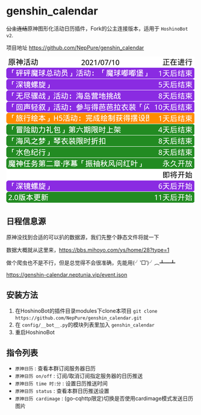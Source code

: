 # genshin_calendar

~~公主连结~~原神图形化活动日历插件，Fork的公主连接版本，适用于 `HoshinoBot v2`.

项目地址 <https://github.com/NepPure/genshin_calendar>

![calendar](preview.gif)

## 日程信息源

原神没找到合适的可以扒的数据源，我们先整个静态文件将就一下

数据大概就从这里来，https://bbs.mihoyo.com/ys/home/28?type=1

做个爬虫也不是不行，但是总觉得不会很准确，先能用(╯‵□′)╯︵┻━┻

https://genshin-calendar.neptunia.vip/event.json


## 安装方法

1. 在HoshinoBot的插件目录modules下clone本项目 `git clone https://github.com/NepPure/genshin_calendar.git`
1. 在 `config/__bot__.py`的模块列表里加入 `genshin_calendar`
1. 重启HoshinoBot

## 指令列表

- `原神日历` : 查看本群订阅服务器日历
- `原神日历 on/off` : 订阅/取消订阅指定服务器的日历推送
- `原神日历 time 时:分` : 设置日历推送时间
- `原神日历 status` : 查看本群日历推送设置
- `原神日历 cardimage` : (go-cqhttp限定)切换是否使用cardimage模式发送日历图片
